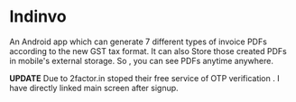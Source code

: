 # Indinvo
An Android app which can generate 7 different types of invoice PDFs according to the new GST tax format.
It can also Store those created PDFs in mobile's external storage. So , you can see PDFs anytime anywhere.

**UPDATE**
Due to 2factor.in stoped their free service of OTP verification . I have directly linked main screen after signup.
